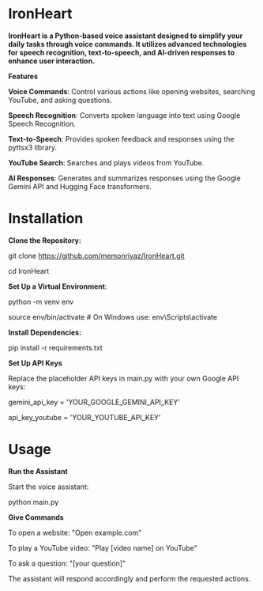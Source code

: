 # IronHeart

**IronHeart is a Python-based voice assistant designed to simplify your daily tasks through voice commands. It utilizes advanced technologies for speech recognition, text-to-speech, and AI-driven responses to enhance user interaction.**


**Features**

**Voice Commands**: Control various actions like opening websites, searching YouTube, and asking questions.

**Speech Recognition**: Converts spoken language into text using Google Speech Recognition.

**Text-to-Speech**: Provides spoken feedback and responses using the pyttsx3 library.

**YouTube Search**: Searches and plays videos from YouTube.

**AI Responses**: Generates and summarizes responses using the Google Gemini API and Hugging Face transformers.

# Installation

**Clone the Repository:**

git clone https://github.com/memonriyaz/IronHeart.git

cd IronHeart

**Set Up a Virtual Environment**:

python -m venv env

source env/bin/activate  # On Windows use: env\Scripts\activate

**Install Dependencies:**

pip install -r requirements.txt

**Set Up API Keys**

Replace the placeholder API keys in main.py with your own Google API keys:

gemini_api_key = 'YOUR_GOOGLE_GEMINI_API_KEY'

api_key_youtube = 'YOUR_YOUTUBE_API_KEY'

# Usage

**Run the Assistant**

Start the voice assistant:

python main.py

**Give Commands**

To open a website: "Open example.com"

To play a YouTube video: "Play [video name] on YouTube"

To ask a question: "[your question]"

The assistant will respond accordingly and perform the requested actions.

